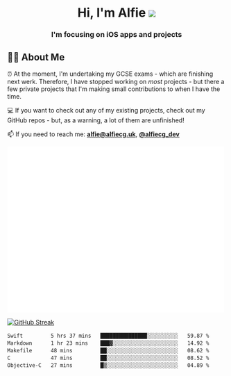 <h1 align="center">Hi, I'm Alfie <img src="https://raw.githubusercontent.com/MartinHeinz/MartinHeinz/master/wave.gif" width="30px"></h1>
<h3 align="center">I'm focusing on iOS apps and projects</h3>


## 🙋‍♂️ About Me

⏰ At the moment, I'm undertaking my GCSE exams - which are finishing next werk. Therefore, I have stopped working on _most_ projects - but there a few private projects that I'm making small contributions to when I have the time.

💻 If you want to check out any of my existing projects, check out my GitHub repos - but, as a warning, a lot of them are unfinished!

📫 If you need to reach me: **alfie@alfiecg.uk**, **[@alfiecg_dev](https://twitter.com/alfiecg_dev)**

<img align="center" src="/github-metrics.svg" alt="Metrics" width="500">

[![GitHub Streak](https://streak-stats.demolab.com/?user=alfiecg24)](https://git.io/streak-stats)

<!--START_SECTION:waka-->

```txt
Swift         5 hrs 37 mins   ███████████████░░░░░░░░░░   59.87 %
Markdown      1 hr 23 mins    ███▓░░░░░░░░░░░░░░░░░░░░░   14.92 %
Makefile      48 mins         ██░░░░░░░░░░░░░░░░░░░░░░░   08.62 %
C             47 mins         ██░░░░░░░░░░░░░░░░░░░░░░░   08.52 %
Objective-C   27 mins         █▒░░░░░░░░░░░░░░░░░░░░░░░   04.89 %
```

<!--END_SECTION:waka-->
